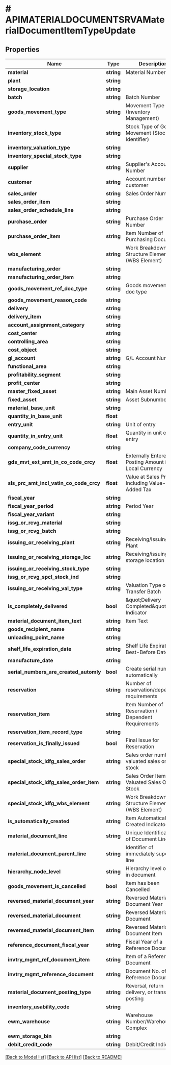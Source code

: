# # APIMATERIALDOCUMENTSRVAMaterialDocumentItemTypeUpdate

## Properties

Name | Type | Description | Notes
------------ | ------------- | ------------- | -------------
**material** | **string** | Material Number | [optional]
**plant** | **string** |  | [optional]
**storage_location** | **string** |  | [optional]
**batch** | **string** | Batch Number | [optional]
**goods_movement_type** | **string** | Movement Type (Inventory Management) | [optional]
**inventory_stock_type** | **string** | Stock Type of Goods Movement (Stock Identifier) | [optional]
**inventory_valuation_type** | **string** |  | [optional]
**inventory_special_stock_type** | **string** |  | [optional]
**supplier** | **string** | Supplier&#39;s Account Number | [optional]
**customer** | **string** | Account number of customer | [optional]
**sales_order** | **string** | Sales Order Number | [optional]
**sales_order_item** | **string** |  | [optional]
**sales_order_schedule_line** | **string** |  | [optional]
**purchase_order** | **string** | Purchase Order Number | [optional]
**purchase_order_item** | **string** | Item Number of Purchasing Document | [optional]
**wbs_element** | **string** | Work Breakdown Structure Element (WBS Element) | [optional]
**manufacturing_order** | **string** |  | [optional]
**manufacturing_order_item** | **string** |  | [optional]
**goods_movement_ref_doc_type** | **string** | Goods movement ref doc type | [optional]
**goods_movement_reason_code** | **string** |  | [optional]
**delivery** | **string** |  | [optional]
**delivery_item** | **string** |  | [optional]
**account_assignment_category** | **string** |  | [optional]
**cost_center** | **string** |  | [optional]
**controlling_area** | **string** |  | [optional]
**cost_object** | **string** |  | [optional]
**gl_account** | **string** | G/L Account Number | [optional]
**functional_area** | **string** |  | [optional]
**profitability_segment** | **string** |  | [optional]
**profit_center** | **string** |  | [optional]
**master_fixed_asset** | **string** | Main Asset Number | [optional]
**fixed_asset** | **string** | Asset Subnumber | [optional]
**material_base_unit** | **string** |  | [optional]
**quantity_in_base_unit** | **float** |  | [optional]
**entry_unit** | **string** | Unit of entry | [optional]
**quantity_in_entry_unit** | **float** | Quantity in unit of entry | [optional]
**company_code_currency** | **string** |  | [optional]
**gds_mvt_ext_amt_in_co_code_crcy** | **float** | Externally Entered Posting Amount in Local Currency | [optional]
**sls_prc_amt_incl_vatin_co_code_crcy** | **float** | Value at Sales Prices Including Value-Added Tax | [optional]
**fiscal_year** | **string** |  | [optional]
**fiscal_year_period** | **string** | Period Year | [optional]
**fiscal_year_variant** | **string** |  | [optional]
**issg_or_rcvg_material** | **string** |  | [optional]
**issg_or_rcvg_batch** | **string** |  | [optional]
**issuing_or_receiving_plant** | **string** | Receiving/Issuing Plant | [optional]
**issuing_or_receiving_storage_loc** | **string** | Receiving/issuing storage location | [optional]
**issuing_or_receiving_stock_type** | **string** |  | [optional]
**issg_or_rcvg_spcl_stock_ind** | **string** |  | [optional]
**issuing_or_receiving_val_type** | **string** | Valuation Type of Transfer Batch | [optional]
**is_completely_delivered** | **bool** | \&quot;Delivery Completed\&quot; Indicator | [optional]
**material_document_item_text** | **string** | Item Text | [optional]
**goods_recipient_name** | **string** |  | [optional]
**unloading_point_name** | **string** |  | [optional]
**shelf_life_expiration_date** | **string** | Shelf Life Expiration or Best-Before Date | [optional]
**manufacture_date** | **string** |  | [optional]
**serial_numbers_are_created_automly** | **bool** | Create serial number automatically | [optional]
**reservation** | **string** | Number of reservation/dependent requirements | [optional]
**reservation_item** | **string** | Item Number of Reservation / Dependent Requirements | [optional]
**reservation_item_record_type** | **string** |  | [optional]
**reservation_is_finally_issued** | **bool** | Final Issue for Reservation | [optional]
**special_stock_idfg_sales_order** | **string** | Sales order number of valuated sales order stock | [optional]
**special_stock_idfg_sales_order_item** | **string** | Sales Order Item of Valuated Sales Order Stock | [optional]
**special_stock_idfg_wbs_element** | **string** | Work Breakdown Structure Element (WBS Element) | [optional]
**is_automatically_created** | **string** | Item Automatically Created Indicator | [optional]
**material_document_line** | **string** | Unique Identification of Document Line | [optional]
**material_document_parent_line** | **string** | Identifier of immediately superior line | [optional]
**hierarchy_node_level** | **string** | Hierarchy level of line in document | [optional]
**goods_movement_is_cancelled** | **bool** | Item has been Cancelled | [optional]
**reversed_material_document_year** | **string** | Reversed Material Document Year | [optional]
**reversed_material_document** | **string** | Reversed Material Document | [optional]
**reversed_material_document_item** | **string** | Reversed Material Document Item | [optional]
**reference_document_fiscal_year** | **string** | Fiscal Year of a Reference Document | [optional]
**invtry_mgmt_ref_document_item** | **string** | Item of a Reference Document | [optional]
**invtry_mgmt_reference_document** | **string** | Document No. of a Reference Document | [optional]
**material_document_posting_type** | **string** | Reversal, return delivery, or transfer posting | [optional]
**inventory_usability_code** | **string** |  | [optional]
**ewm_warehouse** | **string** | Warehouse Number/Warehouse Complex | [optional]
**ewm_storage_bin** | **string** |  | [optional]
**debit_credit_code** | **string** | Debit/Credit Indicator | [optional]

[[Back to Model list]](../../README.md#models) [[Back to API list]](../../README.md#endpoints) [[Back to README]](../../README.md)
